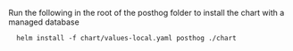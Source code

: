 Run the following in the root of the posthog folder to install the chart with a managed database

```shell script
  helm install -f chart/values-local.yaml posthog ./chart
```